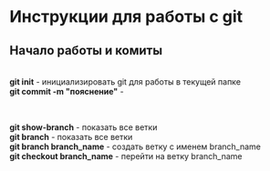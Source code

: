 # Инструкции для работы с git
## Начало работы и комиты
<br> **git init** - инициализировать git для работы в текущей папке
<br> **git commit -m "пояснение"** - 
##
##
<br> **git show-branch** -  показать все ветки
<br> **git branch** -  показать все ветки
<br> **git branch branch_name** -  создать ветку с именем branch_name
<br> **git checkout branch_name** -  перейти на ветку branch_name
##
